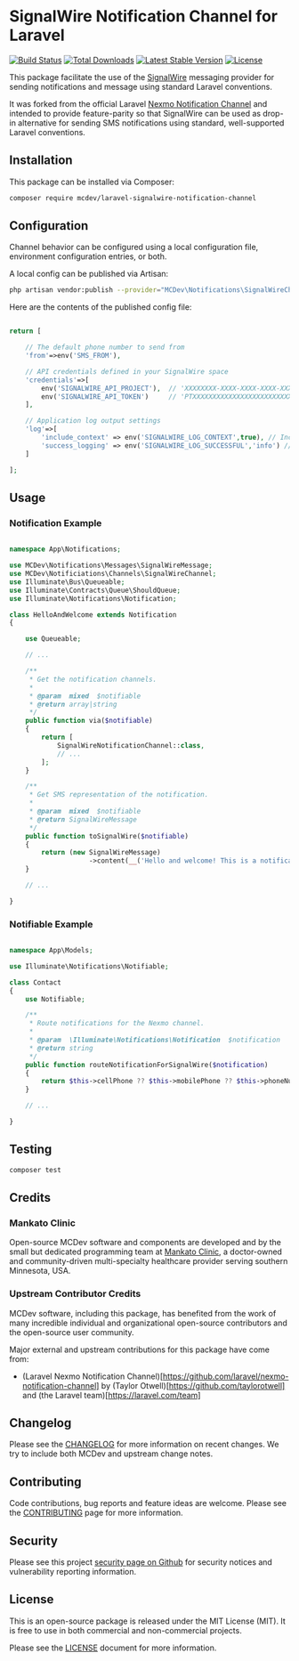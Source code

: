 # SignalWire Notification Channel for Laravel

<a href="https://github.com/MankatoClinic/laravel-signalwire-notification-channel/actions"><img src="https://github.com/MankatoClinic/laravel-signalwire-notification-channel/workflows/tests/badge.svg" alt="Build Status"></a>
<a href="https://packagist.org/packages/mcdev/laravel-signalwire-notification-channel"><img src="https://img.shields.io/packagist/dt/mcdev/laravel-signalwire-notification-channel" alt="Total Downloads"></a>
<a href="https://packagist.org/packages/mcdev/laravel-signalwire-notification-channel"><img src="https://img.shields.io/packagist/v/mcdev/laravel-signalwire-notification-channel" alt="Latest Stable Version"></a>
<a href="https://packagist.org/packages/mcdev/laravel-signalwire-notification-channel"><img src="https://img.shields.io/packagist/l/mcdev/laravel-signalwire-notification-channel" alt="License"></a>

This package facilitate the use of the [SignalWire](https://www.signalwire.com/) messaging provider for sending
notifications and message using standard Laravel conventions.

It was forked from the official Laravel [Nexmo Notification Channel](https://github.com/laravel/nexmo-notification-channel) and intended to provide
feature-parity so that SignalWire can be used as drop-in alternative for sending SMS notifications using standard,
well-supported Laravel conventions.

## Installation

This package can be installed via Composer:

```bash
composer require mcdev/laravel-signalwire-notification-channel
```

## Configuration

Channel behavior can be configured using a local configuration file, environment configuration entries, or both.

A local config can be published via Artisan:

```bash
php artisan vendor:publish --provider="MCDev\Notifications\SignalWireChannelServiceProvider" --tag="config"
```

Here are the contents of the published config file:

```php

return [

    // The default phone number to send from
    'from'=>env('SMS_FROM'),

    // API credentials defined in your SignalWire space
    'credentials'=>[
        env('SIGNALWIRE_API_PROJECT'),  // 'XXXXXXXX-XXXX-XXXX-XXXX-XXXXXXXXXXXX'
        env('SIGNALWIRE_API_TOKEN')     // 'PTXXXXXXXXXXXXXXXXXXXXXXXXXXXXXXXXXXXXXXXXXXXXXXXX'
    ],

    // Application log output settings
    'log'=>[
        'include_context' => env('SIGNALWIRE_LOG_CONTEXT',true), // Include a verbose context object in log entries where possible
        'success_logging' => env('SIGNALWIRE_LOG_SUCCESSFUL','info') // Log level for successfully sent messages (NULL or FALSE disables)
    ]

];

```

## Usage

### Notification Example

```php

namespace App\Notifications;

use MCDev\Notifications\Messages\SignalWireMessage;
use MCDev\Notificiations\Channels\SignalWireChannel;
use Illuminate\Bus\Queueable;
use Illuminate\Contracts\Queue\ShouldQueue;
use Illuminate\Notifications\Notification;

class HelloAndWelcome extends Notification
{

    use Queueable;

    // ...

    /**
     * Get the notification channels.
     *
     * @param  mixed  $notifiable
     * @return array|string
     */
    public function via($notifiable)
    {
        return [
            SignalWireNotificationChannel::class,
            // ...
        ];
    }

    /**
     * Get SMS representation of the notification.
     *
     * @param  mixed  $notifiable
     * @return SignalWireMessage
     */
    public function toSignalWire($notifiable)
    {
        return (new SignalWireMessage)
                    ->content(__('Hello and welcome! This is a notification sent using SignalWire.'));
    }

    // ...

}

```

### Notifiable Example

```php

namespace App\Models;

use Illuminate\Notifications\Notifiable;

class Contact
{
    use Notifiable;

    /**
     * Route notifications for the Nexmo channel.
     *
     * @param  \Illuminate\Notifications\Notification  $notification
     * @return string
     */
    public function routeNotificationForSignalWire($notification)
    {
        return $this->cellPhone ?? $this->mobilePhone ?? $this->phoneNumber;
    }

    // ...

}

```

## Testing

```bash
composer test
```

## Credits

### Mankato Clinic

Open-source MCDev software and components are developed and by the small but dedicated programming team
at [Mankato Clinic](http://www.mankatoclinic.com/), a doctor-owned and community-driven multi-specialty healthcare
provider serving southern Minnesota, USA.

### Upstream Contributor Credits

MCDev software, including this package, has benefited from the work of many incredible individual and organizational
open-source contributors and the open-source user community.

Major external and upstream contributions for this package have come from:

- (Laravel Nexmo Notification Channel)[https://github.com/laravel/nexmo-notification-channel] by (Taylor Otwell)[https://github.com/taylorotwell] and (the Laravel team)[https://laravel.com/team]

## Changelog

Please see the [CHANGELOG](CHANGELOG.md) for more information on recent changes. We try to include both MCDev and
upstream change notes.

## Contributing

Code contributions, bug reports and feature ideas are welcome. Please see the [CONTRIBUTING](.github/CONTRIBUTING.md)
page for more information.

## Security

Please see this project [security page on Github](../../security/policy) for security notices and vulnerability
reporting information.

## License

This is an open-source package is released under the MIT License (MIT). It is free to use in both commercial and
non-commercial projects.

Please see the [LICENSE](LICENSE.md) document for more information.
